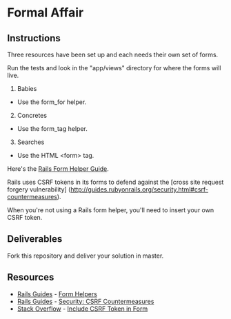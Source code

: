

# Formal Affair

## Instructions

Three resources have been set up and each needs their own set of forms.

Run the tests and look in the "app/views" directory for where the forms
will live.

1. Babies
  - Use the form_for helper.

2. Concretes
  - Use the form_tag helper.

3. Searches
  - Use the HTML \<form\> tag.

Here's the [Rails Form Helper Guide](http://guides.rubyonrails.org/form_helpers.html).

Rails uses CSRF tokens in its forms
to defend against the [cross site request forgery
vulnerability] (http://guides.rubyonrails.org/security.html#csrf-countermeasures).

When you're not using a Rails form helper, you'll need to insert your
own CSRF token.

## Deliverables

Fork this repository and deliver your solution in master.

## Resources
* [Rails Guides](http://guides.rubyonrails.org/) - [Form Helpers](http://guides.rubyonrails.org/form_helpers.html)
* [Rails Guides](http://guides.rubyonrails.org/security.html) - [Security: CSRF Countermeasures](http://guides.rubyonrails.org/security.html#csrf-countermeasures)
* [Stack Overflow](http://stackoverflow.com/questions/4085136/how-to-generate-authenticitytoken-on-rails) - [Include CSRF Token in Form](http://stackoverflow.com/a/4085156)
